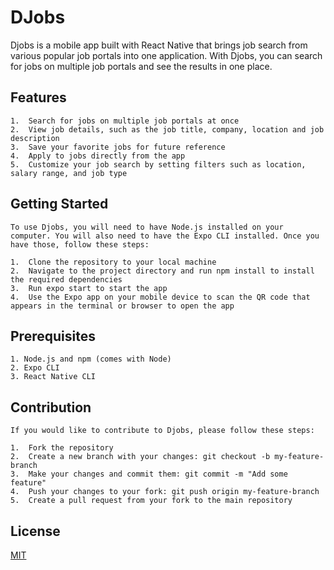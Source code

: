 
# DJobs

Djobs is a mobile app built with React Native that brings job search from various popular job portals into one application. With Djobs, you can search for jobs on multiple job portals and see the results in one place.

## Features
    1.  Search for jobs on multiple job portals at once
    2.  View job details, such as the job title, company, location and job description
    3.  Save your favorite jobs for future reference
    4.  Apply to jobs directly from the app
    5.  Customize your job search by setting filters such as location, salary range, and job type

## Getting Started
    To use Djobs, you will need to have Node.js installed on your computer. You will also need to have the Expo CLI installed. Once you have those, follow these steps:

    1.  Clone the repository to your local machine
    2.  Navigate to the project directory and run npm install to install the required dependencies
    3.  Run expo start to start the app
    4.  Use the Expo app on your mobile device to scan the QR code that appears in the terminal or browser to open the app
## Prerequisites

    1. Node.js and npm (comes with Node)
    2. Expo CLI
    3. React Native CLI

## Contribution

    If you would like to contribute to Djobs, please follow these steps:

    1.  Fork the repository
    2.  Create a new branch with your changes: git checkout -b my-feature-branch
    3.  Make your changes and commit them: git commit -m "Add some feature"
    4.  Push your changes to your fork: git push origin my-feature-branch
    5.  Create a pull request from your fork to the main repository

## License

[MIT](https://choosealicense.com/licenses/mit/)


